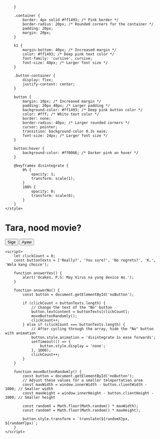 
        }

        .container {
            border: 4px solid #ff1493; /* Pink border */
            border-radius: 20px; /* Rounded corners for the container */
            padding: 20px;
            margin: 20px;
        }

        h1 {
            margin-bottom: 40px; /* Increased margin */
            color: #ff1493; /* Deep pink text color */
            font-family: 'cursive', cursive;
            font-size: 48px; /* Larger font size */
        }

        .button-container {
            display: flex;
            justify-content: center;
        }

        button {
            margin: 10px; /* Increased margin */
            padding: 20px 40px; /* Larger padding */
            background-color: #ff1493; /* Deep pink button color */
            color: #fff; /* White text color */
            border: none;
            border-radius: 40px; /* Larger rounded corners */
            cursor: pointer;
            transition: background-color 0.3s ease;
            font-size: 24px; /* Larger font size */
        }

        button:hover {
            background-color: #ff0066; /* Darker pink on hover */
        }

        @keyframes disintegrate {
            0% {
                opacity: 1;
                transform: scale(1);
            }
            100% {
                opacity: 0;
                transform: scale(0);
            }
        }
    </style>
</head>
<body>
    <div class="container">
        <h1>Tara, nood movie?</h1>
        <div class="button-container">
            <button onclick="answerYes()">Sige</button>
            <button onclick="answerNo()" id="noButton">Ayaw</button>
        </div>
    </div>

    <script>
        let clickCount = 0;
        const buttonTexts = ['Really?', 'You sure?', 'No regrets?', 'K.', 'Wala kang choice'];

        function answerYes() {
            alert('Ocakes. P.S: May Virus na yung device mo.');
        }

        function answerNo() {
            const button = document.getElementById('noButton');

            if (clickCount < buttonTexts.length) {
                // Change the text of the "No" button
                button.textContent = buttonTexts[clickCount];
                moveButtonRandomly();
                clickCount++;
            } else if (clickCount === buttonTexts.length) {
                // After cycling through the array, hide the "No" button with animation
                button.style.animation = 'disintegrate 1s ease forwards';
                setTimeout(() => {
                    button.style.display = 'none';
                }, 1000);
                clickCount++;
            }
        }

        function moveButtonRandomly() {
            const button = document.getElementById('noButton');
            // Adjust these values for a smaller teleportation area
            const maxWidth = window.innerWidth - button.clientWidth - 1000; // Smaller width
            const maxHeight = window.innerHeight - button.clientHeight - 1000; // Smaller height

            const randomX = Math.floor(Math.random() * maxWidth);
            const randomY = Math.floor(Math.random() * maxHeight);

            button.style.transform = `translate(${randomX}px, ${randomY}px)`;
        }
    </script>
</body>
</html>
